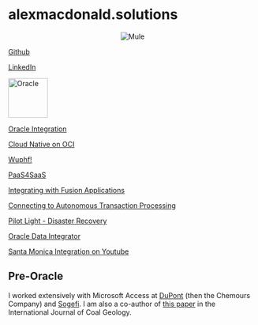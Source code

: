 # alexmacdonald.solutions

<p align="center">
  <img src="https://media-exp1.licdn.com/dms/image/C5616AQGj3PqrgDMexw/profile-displaybackgroundimage-shrink_350_1400/0/1608401918895?e=1617235200&v=beta&t=DpS7jFPY_JYQCE5J3ovxD9W1bl3qeHtmG4gqOc68Clg" alt="Mule"/>
</p>

[Github](https://github.com/GaryHostt)

[LinkedIn](https://www.linkedin.com/in/robertamacdonald94/)

<p align="left">
  <img src="http://logos-download.com/wp-content/uploads/2016/03/Oracle_logo_logotype_wordmark.png" witdh = 250 height = 80 alt="Oracle"/>
</p>

[Oracle Integration](https://oic.alexmacdonald.solutions)

[Cloud Native on OCI](https://garyhostt.github.io/OCI_DevOps/)

[Wuphf!](https://www.youtube.com/watch?v=GT6uWYqJq6E)

[PaaS4SaaS](https://www.youtube.com/watch?v=zZk6SI7FADY)

[Integrating with Fusion Applications](https://medium.com/@alexmacdon94/laying-the-foundation-of-success-with-oracle-integration-erp-to-disparate-systems-dabad63abf7e)

[Connecting to Autonomous Transaction Processing](https://www.youtube.com/watch?v=-9nP2LaeOok)

[Pilot Light - Disaster Recovery](https://apexapps.oracle.com/pls/apex/dbpm/r/livelabs/view-workshop?wid=724)

[Oracle Data Integrator](https://garyhostt.github.io/Oracle_Data_Integrator/)

[Santa Monica Integration on Youtube](https://www.youtube.com/channel/UCW04sPyVsthkrjPs_Gx-dFA)

## Pre-Oracle

I worked extensively with Microsoft Access at [DuPont](https://en.wikipedia.org/wiki/Dark_Waters_%282019_film%29) (then the Chemours Company) and [Sogefi](https://www.sogefigroup.com/en/index.html). I am also a co-author of [this paper](https://www.sciencedirect.com/science/article/abs/pii/S0166516216301033) in the International Journal of Coal Geology.
